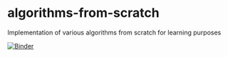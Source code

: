 # algorithms-from-scratch
Implementation of various algorithms from scratch for learning purposes

[![Binder](https://mybinder.org/badge.svg)](https://mybinder.org/v2/gh/QBatista/algorithms-from-scratch/master)
